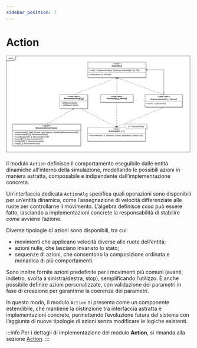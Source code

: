 ```yaml
---
sidebar_position: 7
---
```


# Action

![Action](../../static/img/04-detailed-design/action.png)

Il modulo `Action` definisce il comportamento eseguibile dalle entità dinamiche all’interno della simulazione, modellando
le possibili azioni in maniera astratta, composabile e indipendente dall’implementazione concreta.

Un’interfaccia dedicata `ActionAlg` specifica quali operazioni sono disponibili per un’entità dinamica,
come l’assegnazione di velocità differenziate alle ruote per controllarne il movimento. L’algebra definisce _cosa_ può
essere fatto, lasciando a implementazioni concrete la responsabilità di stabilire _come_ avviene l’azione.

Diverse tipologie di azioni sono disponibili, tra cui:
- movimenti che applicano velocità diverse alle ruote dell’entità;
- azioni nulle, che lasciano invariato lo stato;
- sequenze di azioni, che consentono la composizione ordinata e monadica di più comportamenti.

Sono inoltre fornite azioni predefinite per i movimenti più comuni (avanti, indietro, svolta a sinistra/destra, stop),
semplificando l’utilizzo. È anche possibile definire azioni personalizzate, con validazione dei parametri in fase di
creazione per garantirne la coerenza dei parametri.

In questo modo, il modulo `Action` si presenta come un componente estendibile, che mantiene la distinzione tra interfaccia
astratta e implementazioni concrete, permettendo l’evoluzione futura del sistema con l’aggiunta di nuove tipologie di
azioni senza modificare le logiche esistenti.

:::info
Per i dettagli di implementazione del modulo **Action**, si rimanda alla
sezione [Action](../05-implementation/04-giulia-nardicchia/action.md).
:::